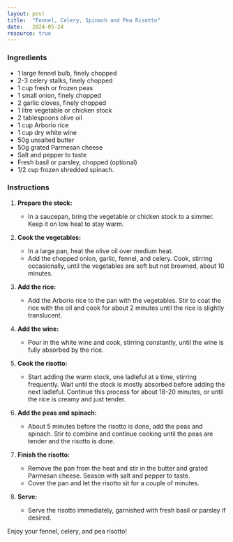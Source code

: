 ```yaml
---
layout: post
title:  "Fennel, Celery, Spinach and Pea Risotto"
date:   2024-05-24
resource: true
---
```


### Ingredients
- 1 large fennel bulb, finely chopped
- 2-3 celery stalks, finely chopped
- 1 cup fresh or frozen peas
- 1 small onion, finely chopped
- 2 garlic cloves, finely chopped
- 1 litre vegetable or chicken stock
- 2 tablespoons olive oil
- 1 cup Arborio rice
- 1 cup dry white wine
- 50g unsalted butter
- 50g grated Parmesan cheese
- Salt and pepper to taste
- Fresh basil or parsley, chopped (optional)
- 1/2 cup frozen shredded spinach.

### Instructions

1. **Prepare the stock:**
   - In a saucepan, bring the vegetable or chicken stock to a simmer. Keep it on low heat to stay warm.

2. **Cook the vegetables:**
   - In a large pan, heat the olive oil over medium heat.
   - Add the chopped onion, garlic, fennel, and celery. Cook, stirring occasionally, until the vegetables are soft but not browned, about 10 minutes.

3. **Add the rice:**
   - Add the Arborio rice to the pan with the vegetables. Stir to coat the rice with the oil and cook for about 2 minutes until the rice is slightly translucent.

4. **Add the wine:**
   - Pour in the white wine and cook, stirring constantly, until the wine is fully absorbed by the rice.

5. **Cook the risotto:**
   - Start adding the warm stock, one ladleful at a time, stirring frequently. Wait until the stock is mostly absorbed before adding the next ladleful. Continue this process for about 18-20 minutes, or until the rice is creamy and just tender.

6. **Add the peas and spinach:**
   - About 5 minutes before the risotto is done, add the peas and spinach. Stir to combine and continue cooking until the peas are tender and the risotto is done.

7. **Finish the risotto:**
   - Remove the pan from the heat and stir in the butter and grated Parmesan cheese. Season with salt and pepper to taste.
   - Cover the pan and let the risotto sit for a couple of minutes.

8. **Serve:**
   - Serve the risotto immediately, garnished with fresh basil or parsley if desired.

Enjoy your fennel, celery, and pea risotto!
